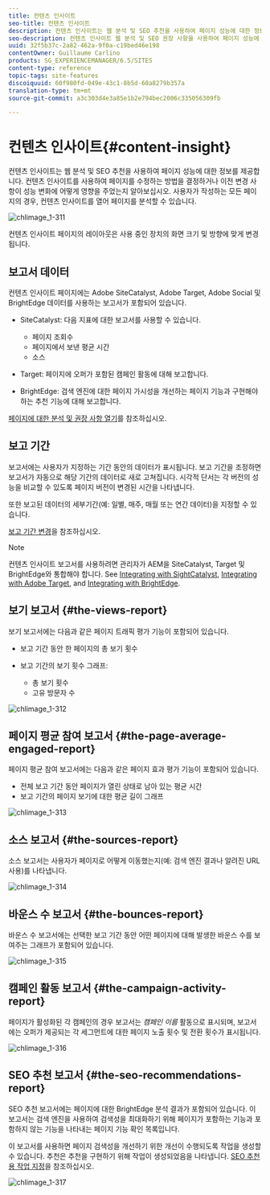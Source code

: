 ```yaml
---
title: 컨텐츠 인사이트
seo-title: 컨텐츠 인사이트
description: 컨텐츠 인사이트는 웹 분석 및 SEO 추천을 사용하여 페이지 성능에 대한 정보를 제공합니다.
seo-description: 컨텐츠 인사이트 웹 분석 및 SEO 권장 사항을 사용하여 페이지 성능에 대한 정보를 제공합니다.
uuid: 32f5b37c-2a82-462a-9f0a-c19bed46e198
contentOwner: Guillaume Carlino
products: SG_EXPERIENCEMANAGER/6.5/SITES
content-type: reference
topic-tags: site-features
discoiquuid: 60f980fd-049e-43c1-8b5d-60a8279b357a
translation-type: tm+mt
source-git-commit: a3c303d4e3a85e1b2e794bec2006c335056309fb

---
```



# 컨텐츠 인사이트{#content-insight}

컨텐츠 인사이트는 웹 분석 및 SEO 추천을 사용하여 페이지 성능에 대한 정보를 제공합니다. 컨텐츠 인사이트를 사용하여 페이지를 수정하는 방법을 결정하거나 이전 변경 사항이 성능 변화에 어떻게 영향을 주었는지 알아보십시오. 사용자가 작성하는 모든 페이지의 경우, 컨텐츠 인사이트를 열어 페이지를 분석할 수 있습니다.

![chlimage_1-311](assets/chlimage_1-311.png)

컨텐츠 인사이트 페이지의 레이아웃은 사용 중인 장치의 화면 크기 및 방향에 맞게 변경됩니다.

## 보고서 데이터

컨텐츠 인사이트 페이지에는 Adobe SiteCatalyst, Adobe Target, Adobe Social 및 BrightEdge 데이터를 사용하는 보고서가 포함되어 있습니다.

* SiteCatalyst: 다음 지표에 대한 보고서를 사용할 수 있습니다.

   * 페이지 조회수
   * 페이지에서 보낸 평균 시간
   * 소스

* Target: 페이지에 오퍼가 포함된 캠페인 활동에 대해 보고합니다.
* BrightEdge: 검색 엔진에 대한 페이지 가시성을 개선하는 페이지 기능과 구현해야 하는 추천 기능에 대해 보고합니다.

[페이지에 대한 분석 및 권장 사항 열기](/help/sites-authoring/ci-analyze.md#opening-analytics-and-recommendations-for-a-page)를 참조하십시오.

## 보고 기간

보고서에는 사용자가 지정하는 기간 동안의 데이터가 표시됩니다. 보고 기간을 조정하면 보고서가 자동으로 해당 기간의 데이터로 새로 고쳐집니다. 시각적 단서는 각 버전의 성능을 비교할 수 있도록 페이지 버전이 변경된 시간을 나타냅니다.

또한 보고된 데이터의 세부기간(예: 일별, 매주, 매월 또는 연간 데이터)을 지정할 수 있습니다.

[보고 기간 변경](/help/sites-authoring/ci-analyze.md#changing-the-reporting-period)을 참조하십시오.

>[!NOTE]
>
>컨텐츠 인사이트 보고서를 사용하려면 관리자가 AEM을 SiteCatalyst, Target 및 BrightEdge와 통합해야 합니다. See [Integrating with SightCatalyst](/help/sites-administering/adobeanalytics.md), [Integrating with Adobe Target](/help/sites-administering/target.md), and [Integrating with BrightEdge](/help/sites-administering/brightedge.md).

## 보기 보고서 {#the-views-report}

보기 보고서에는 다음과 같은 페이지 트래픽 평가 기능이 포함되어 있습니다.

* 보고 기간 동안 한 페이지의 총 보기 횟수
* 보고 기간의 보기 횟수 그래프:

   * 총 보기 횟수
   * 고유 방문자 수

![chlimage_1-312](assets/chlimage_1-312.png)

## 페이지 평균 참여 보고서 {#the-page-average-engaged-report}

페이지 평균 참여 보고서에는 다음과 같은 페이지 효과 평가 기능이 포함되어 있습니다.

* 전체 보고 기간 동안 페이지가 열린 상태로 남아 있는 평균 시간
* 보고 기간의 페이지 보기에 대한 평균 길이 그래프

![chlimage_1-313](assets/chlimage_1-313.png)

## 소스 보고서 {#the-sources-report}

소스 보고서는 사용자가 페이지로 어떻게 이동했는지(예: 검색 엔진 결과나 알려진 URL 사용)를 나타냅니다.

![chlimage_1-314](assets/chlimage_1-314.png)

## 바운스 수 보고서 {#the-bounces-report}

바운스 수 보고서에는 선택한 보고 기간 동안 어떤 페이지에 대해 발생한 바운스 수를 보여주는 그래프가 포함되어 있습니다.

![chlimage_1-315](assets/chlimage_1-315.png)

## 캠페인 활동 보고서 {#the-campaign-activity-report}

페이지가 활성화된 각 캠페인의 경우 보고서는 *캠페인 이름* 활동으로 표시되며, 보고서에는 오퍼가 제공되는 각 세그먼트에 대한 페이지 노출 횟수 및 전환 횟수가 표시됩니다.

![chlimage_1-316](assets/chlimage_1-316.png)

## SEO 추천 보고서 {#the-seo-recommendations-report}

SEO 추천 보고서에는 페이지에 대한 BrightEdge 분석 결과가 포함되어 있습니다. 이 보고서는 검색 엔진을 사용하여 검색성을 최대화하기 위해 페이지가 포함하는 기능과 포함하지 않는 기능을 나타내는 페이지 기능 확인 목록입니다.

이 보고서를 사용하면 페이지 검색성을 개선하기 위한 개선이 수행되도록 작업을 생성할 수 있습니다. 추천은 추천을 구현하기 위해 작업이 생성되었음을 나타냅니다. [SEO 추천용 작업 지정](/help/sites-authoring/ci-analyze.md#assigning-tasks-for-seo-recommendations)을 참조하십시오.

![chlimage_1-317](assets/chlimage_1-317.png)

